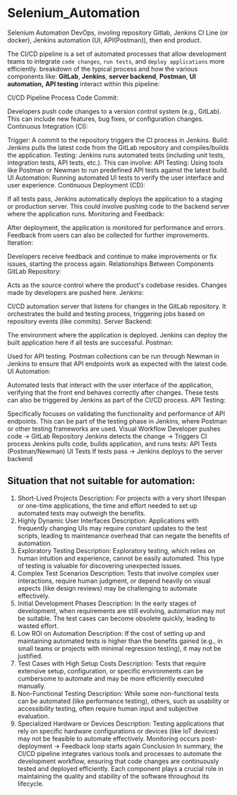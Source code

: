 # Selenium_Automation
Selenium Automation DevOps, involing repository Gitlab, Jenkins CI Line (or docker), Jenkins automation (UI, API(Postman)), then end product.


The CI/CD pipeline is a set of automated processes that allow development teams to integrate  ```code changes```, ```run tests```, and ```deploy applications``` more efficiently. breakdown of the typical process and how the various components like:
**GitLab**, 
**Jenkins**, 
**server backend**, 
**Postman**,
**UI automation,** 
**API testing**
interact within this pipeline:

CI/CD Pipeline Process
Code Commit:

Developers push code changes to a version control system (e.g., GitLab). This can include new features, bug fixes, or configuration changes.
Continuous Integration (CI):

Trigger: A commit to the repository triggers the CI process in Jenkins.
Build: Jenkins pulls the latest code from the GitLab repository and compiles/builds the application.
Testing: Jenkins runs automated tests (including unit tests, integration tests, API tests, etc.). This can involve:
API Testing: Using tools like Postman or Newman to run predefined API tests against the latest build.
UI Automation: Running automated UI tests to verify the user interface and user experience.
Continuous Deployment (CD):

If all tests pass, Jenkins automatically deploys the application to a staging or production server.
This could involve pushing code to the backend server where the application runs.
Monitoring and Feedback:

After deployment, the application is monitored for performance and errors. Feedback from users can also be collected for further improvements.
Iteration:

Developers receive feedback and continue to make improvements or fix issues, starting the process again.
Relationships Between Components
GitLab Repository:

Acts as the source control where the product's codebase resides. Changes made by developers are pushed here.
Jenkins:

CI/CD automation server that listens for changes in the GitLab repository. It orchestrates the build and testing process, triggering jobs based on repository events (like commits).
Server Backend:

The environment where the application is deployed. Jenkins can deploy the built application here if all tests are successful.
Postman:

Used for API testing. Postman collections can be run through Newman in Jenkins to ensure that API endpoints work as expected with the latest code.
UI Automation:

Automated tests that interact with the user interface of the application, verifying that the front end behaves correctly after changes. These tests can also be triggered by Jenkins as part of the CI/CD process.
API Testing:

Specifically focuses on validating the functionality and performance of API endpoints. This can be part of the testing phase in Jenkins, where Postman or other testing frameworks are used.
Visual Workflow
Developer pushes code → GitLab Repository
Jenkins detects the change → Triggers CI process
Jenkins pulls code, builds application, and runs tests:
API Tests (Postman/Newman)
UI Tests
If tests pass → Jenkins deploys to the server backend



## Situation that not suitable for automation:
1. Short-Lived Projects
Description: For projects with a very short lifespan or one-time applications, the time and effort needed to set up automated tests may outweigh the benefits.
2. Highly Dynamic User Interfaces
Description: Applications with frequently changing UIs may require constant updates to the test scripts, leading to maintenance overhead that can negate the benefits of automation.
3. Exploratory Testing
Description: Exploratory testing, which relies on human intuition and experience, cannot be easily automated. This type of testing is valuable for discovering unexpected issues.
4. Complex Test Scenarios
Description: Tests that involve complex user interactions, require human judgment, or depend heavily on visual aspects (like design reviews) may be challenging to automate effectively.
5. Initial Development Phases
Description: In the early stages of development, when requirements are still evolving, automation may not be suitable. The test cases can become obsolete quickly, leading to wasted effort.
6. Low ROI on Automation
Description: If the cost of setting up and maintaining automated tests is higher than the benefits gained (e.g., in small teams or projects with minimal regression testing), it may not be justified.
7. Test Cases with High Setup Costs
Description: Tests that require extensive setup, configuration, or specific environments can be cumbersome to automate and may be more efficiently executed manually.
8. Non-Functional Testing
Description: While some non-functional tests can be automated (like performance testing), others, such as usability or accessibility testing, often require human input and subjective evaluation.
9. Specialized Hardware or Devices
Description: Testing applications that rely on specific hardware configurations or devices (like IoT devices) may not be feasible to automate effectively.
Monitoring occurs post-deployment → Feedback loop starts again
Conclusion
In summary, the CI/CD pipeline integrates various tools and processes to automate the development workflow, ensuring that code changes are continuously tested and deployed efficiently. Each component plays a crucial role in maintaining the quality and stability of the software throughout its lifecycle.
